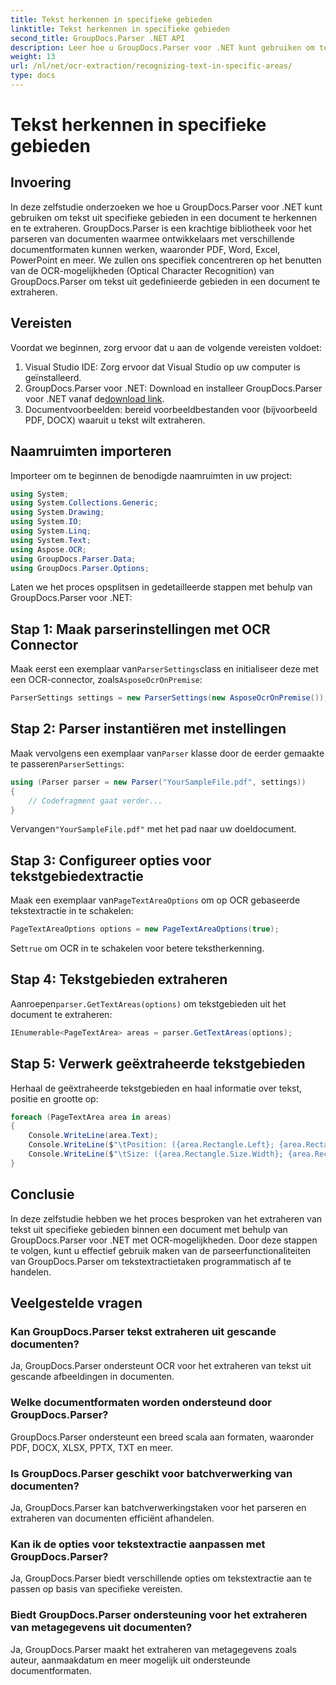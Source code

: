 ```yaml
---
title: Tekst herkennen in specifieke gebieden
linktitle: Tekst herkennen in specifieke gebieden
second_title: GroupDocs.Parser .NET API
description: Leer hoe u GroupDocs.Parser voor .NET kunt gebruiken om tekst uit specifieke gebieden in documenten te extraheren met OCR-mogelijkheden.
weight: 13
url: /nl/net/ocr-extraction/recognizing-text-in-specific-areas/
type: docs
---
```

# Tekst herkennen in specifieke gebieden

## Invoering
In deze zelfstudie onderzoeken we hoe u GroupDocs.Parser voor .NET kunt gebruiken om tekst uit specifieke gebieden in een document te herkennen en te extraheren. GroupDocs.Parser is een krachtige bibliotheek voor het parseren van documenten waarmee ontwikkelaars met verschillende documentformaten kunnen werken, waaronder PDF, Word, Excel, PowerPoint en meer. We zullen ons specifiek concentreren op het benutten van de OCR-mogelijkheden (Optical Character Recognition) van GroupDocs.Parser om tekst uit gedefinieerde gebieden in een document te extraheren.
## Vereisten
Voordat we beginnen, zorg ervoor dat u aan de volgende vereisten voldoet:
1. Visual Studio IDE: Zorg ervoor dat Visual Studio op uw computer is geïnstalleerd.
2.  GroupDocs.Parser voor .NET: Download en installeer GroupDocs.Parser voor .NET vanaf de[download link](https://releases.groupdocs.com/parser/net/).
3. Documentvoorbeelden: bereid voorbeeldbestanden voor (bijvoorbeeld PDF, DOCX) waaruit u tekst wilt extraheren.

## Naamruimten importeren
Importeer om te beginnen de benodigde naamruimten in uw project:
```csharp
using System;
using System.Collections.Generic;
using System.Drawing;
using System.IO;
using System.Linq;
using System.Text;
using Aspose.OCR;
using GroupDocs.Parser.Data;
using GroupDocs.Parser.Options;
```

Laten we het proces opsplitsen in gedetailleerde stappen met behulp van GroupDocs.Parser voor .NET:
## Stap 1: Maak parserinstellingen met OCR Connector
 Maak eerst een exemplaar van`ParserSettings`class en initialiseer deze met een OCR-connector, zoals`AsposeOcrOnPremise`:
```csharp
ParserSettings settings = new ParserSettings(new AsposeOcrOnPremise());
```
## Stap 2: Parser instantiëren met instellingen
 Maak vervolgens een exemplaar van`Parser` klasse door de eerder gemaakte te passeren`ParserSettings`:
```csharp
using (Parser parser = new Parser("YourSampleFile.pdf", settings))
{
    // Codefragment gaat verder...
}
```
 Vervangen`"YourSampleFile.pdf"` met het pad naar uw doeldocument.
## Stap 3: Configureer opties voor tekstgebiedextractie
 Maak een exemplaar van`PageTextAreaOptions` om op OCR gebaseerde tekstextractie in te schakelen:
```csharp
PageTextAreaOptions options = new PageTextAreaOptions(true);
```
 Set`true` om OCR in te schakelen voor betere tekstherkenning.
## Stap 4: Tekstgebieden extraheren
 Aanroepen`parser.GetTextAreas(options)` om tekstgebieden uit het document te extraheren:
```csharp
IEnumerable<PageTextArea> areas = parser.GetTextAreas(options);
```
## Stap 5: Verwerk geëxtraheerde tekstgebieden
Herhaal de geëxtraheerde tekstgebieden en haal informatie over tekst, positie en grootte op:
```csharp
foreach (PageTextArea area in areas)
{
    Console.WriteLine(area.Text);
    Console.WriteLine($"\tPosition: ({area.Rectangle.Left}; {area.Rectangle.Top})");
    Console.WriteLine($"\tSize: ({area.Rectangle.Size.Width}; {area.Rectangle.Size.Height})");
}
```

## Conclusie
In deze zelfstudie hebben we het proces besproken van het extraheren van tekst uit specifieke gebieden binnen een document met behulp van GroupDocs.Parser voor .NET met OCR-mogelijkheden. Door deze stappen te volgen, kunt u effectief gebruik maken van de parseerfunctionaliteiten van GroupDocs.Parser om tekstextractietaken programmatisch af te handelen.

## Veelgestelde vragen
### Kan GroupDocs.Parser tekst extraheren uit gescande documenten?
Ja, GroupDocs.Parser ondersteunt OCR voor het extraheren van tekst uit gescande afbeeldingen in documenten.
### Welke documentformaten worden ondersteund door GroupDocs.Parser?
GroupDocs.Parser ondersteunt een breed scala aan formaten, waaronder PDF, DOCX, XLSX, PPTX, TXT en meer.
### Is GroupDocs.Parser geschikt voor batchverwerking van documenten?
Ja, GroupDocs.Parser kan batchverwerkingstaken voor het parseren en extraheren van documenten efficiënt afhandelen.
### Kan ik de opties voor tekstextractie aanpassen met GroupDocs.Parser?
Ja, GroupDocs.Parser biedt verschillende opties om tekstextractie aan te passen op basis van specifieke vereisten.
### Biedt GroupDocs.Parser ondersteuning voor het extraheren van metagegevens uit documenten?
Ja, GroupDocs.Parser maakt het extraheren van metagegevens zoals auteur, aanmaakdatum en meer mogelijk uit ondersteunde documentformaten.